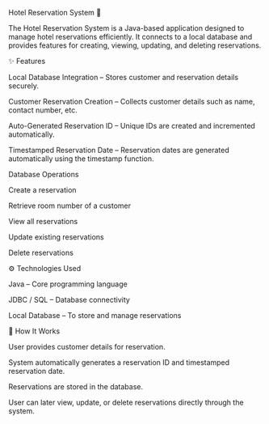 Hotel Reservation System 🏨

The Hotel Reservation System is a Java-based application designed to manage hotel reservations efficiently. It connects to a local database and provides features for creating, viewing, updating, and deleting reservations.

✨ Features

Local Database Integration – Stores customer and reservation details securely.

Customer Reservation Creation – Collects customer details such as name, contact number, etc.

Auto-Generated Reservation ID – Unique IDs are created and incremented automatically.

Timestamped Reservation Date – Reservation dates are generated automatically using the timestamp function.

Database Operations

Create a reservation

Retrieve room number of a customer

View all reservations

Update existing reservations

Delete reservations

⚙️ Technologies Used

Java – Core programming language

JDBC / SQL – Database connectivity

Local Database – To store and manage reservations

🚀 How It Works

User provides customer details for reservation.

System automatically generates a reservation ID and timestamped reservation date.

Reservations are stored in the database.

User can later view, update, or delete reservations directly through the system.
